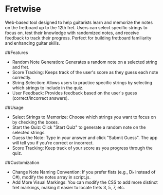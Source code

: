 # Fretwise
Web-based tool designed to help guitarists learn and memorize the notes on the fretboard up to the 12th fret. Users can select specific strings to focus on, test their knowledge with randomized notes, and receive feedback to track their progress. Perfect for building fretboard familiarity and enhancing guitar skills.

##Features
- Random Note Generation: Generates a random note on a selected string and fret.
- Score Tracking: Keeps track of the user's score as they guess each note correctly.
- String Selection: Allows users to practice specific strings by selecting which strings to include in the quiz.
- User Feedback: Provides feedback based on the user's guess (correct/incorrect answers).

##Usage
- Select Strings to Memorize: Choose which strings you want to focus on by checking the boxes.
- Start the Quiz: Click "Start Quiz" to generate a random note on the selected strings.
- Guess the Note: Type in your answer and click "Submit Guess". The app will tell you if you’re correct or incorrect.
- Score Tracking: Keep track of your score as you progress through the quiz.

##Customization
- Change Note Naming Convention: If you prefer flats (e.g., D♭ instead of C#), modify the notes array in script.js.
- Add More Visual Markings: You can modify the CSS to add more distinct fret markings, making it easier to locate frets 3, 5, 7, etc.

